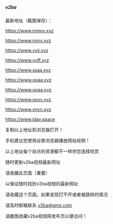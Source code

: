 ##### v2ba

最新地址（截图保存）：

https://www.mmvv.xyz

https://www.nnvv.xyz

https://www.vvii.xyz

https://www.vvff.xyz

https://www.ssaa.xyz

https://www.ooaa.xyz

https://www.ooaa.xyz

https://www.oovv.xyz

https://www.vnvn.xyz

https://www.jdav.space

复制以上地址到浏览器打开！ 

手机建议您使用谷歌浏览器播放网站视频！

以上地址每个站点的资源都不一样供您选择欣赏

随时更新v2ba视频最新网址

请收藏此页面（重要）

以保证随时找到v2ba视频的最新网址

请收藏这个页面。如果发现打不开或者被跳转的情况

请及时邮箱联系 v2ba@gmx.com

请截图收藏v2ba视频网发布页以便访问！
